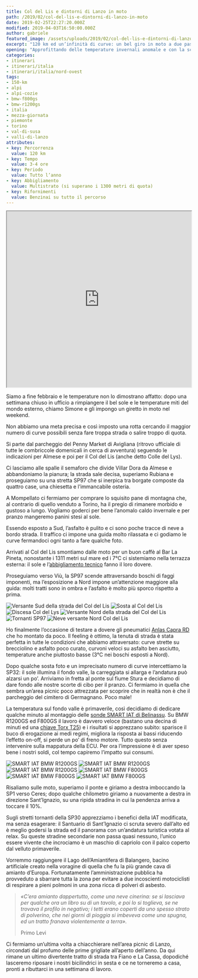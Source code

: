 ```yaml
---
title: Col del Lis e dintorni di Lanzo in moto
path: /2019/02/col-del-lis-e-dintorni-di-lanzo-in-moto
date: 2019-02-25T22:27:20.000Z
modified: 2019-04-03T16:50:00.000Z
author: gabriele
featured_image: /assets/uploads/2019/02/col-del-lis-e-dintorni-di-lanzo-in-moto/galleries/DSC5978_.jpg
excerpt: "120 km ed un’infinità di curve: un bel giro in moto a due passi da Torino!"
opening: "Approfittando delle temperature invernali anomale e con la scusa di testare l’equipaggiamento delle moto per il prossimo viaggio, abbiamo percorso un breve ma scenografico itinerario a due passi dal capoluogo piemontese."
categories:
- itinerari
- itinerari/italia
- itinerari/italia/nord-ovest
tags:
- 150-km
- alpi
- alpi-cozie
- bmw-f800gs
- bmw-r1200gs
- italia
- mezza-giornata
- piemonte
- torino
- val-di-susa
- valli-di-lanzo
attributes:
- key: Percorrenza
  value: 120 km
- key: Tempo
  value: 3-4 ore
- key: Periodo
  value: Tutto l’anno
- key: Abbigliamento
  value: Multistrato (si superano i 1300 metri di quota)
- key: Rifornimenti
  value: Benzinai su tutto il percorso
---
```

<iframe src="https://www.google.com/maps/d/u/1/embed?mid=1sCzlXPdP1Gm3EB4pa7Gz49aJ5wxgxNuw" width="100%" height="480"></iframe>

Siamo a fine febbraio e le temperature non lo dimostrano affatto: dopo una settimana chiuso in ufficio a rimpiangere il bel sole e le temperature miti del mondo esterno, chiamo Simone e gli impongo un giretto in moto nel weekend.

Non abbiamo una meta precisa e così imposto una rotta cercando il maggior numero di curve possibili senza fare troppa strada o salire troppo di quota.

Si parte dal parcheggio del Penny Market di Avigliana (ritrovo ufficiale di tutte le combriccole domenicali in cerca di avventura) seguendo le indicazioni per Almese e poi per il Col del Lis (anche detto Colle del Lys).

Ci lasciamo alle spalle il semaforo che divide Villar Dora da Almese e abbandoniamo la pianura; la strada sale decisa, superiamo Rubiana e proseguiamo su una stretta SP97 che si inerpica tra borgate composte da quattro case, una chiesetta e l’immancabile osteria.

A Mompellato ci fermiamo per comprare lo squisito pane di montagna che, al contrario di quello venduto a Torino, ha il pregio di rimanere morbido e gustoso a lungo. Vogliamo goderci per bene l’anomalo caldo invernale e per pranzo mangeremo panini stesi al sole.

Essendo esposto a Sud, l’asfalto è pulito e ci sono poche tracce di neve a bordo strada. Il traffico ci impone una guida molto rilassata e ci godiamo le curve fermandoci ogni tanto a fare qualche foto.

Arrivati al Col del Lis smontiamo dalle moto per un buon caffè al Bar La Pineta, nonostante i 1311 metri sul mare ed i 7°C ci sistemiamo nella terrazza esterna: il sole e l’[abbigliamento tecnico](https://amzn.to/2VkKwaV) fanno il loro dovere.

Proseguiamo verso Viù, la SP97 scende attraversando boschi di faggi imponenti, ma l’esposizione a Nord impone un’attenzione maggiore alla guida: molti tratti sono in ombra e l’asfalto è molto più sporco rispetto a prima.

![Versante Sud della strada del Col del Lis](/assets/uploads/2019/02/col-del-lis-e-dintorni-di-lanzo-in-moto/galleries/DSC5973.jpg "Versante Sud della strada del Col del Lis")
![Sosta al Col del Lis](/assets/uploads/2019/02/col-del-lis-e-dintorni-di-lanzo-in-moto/galleries/IMG_2789.jpg "Sosta al Col del Lis")
![Discesa Col del Lys](/assets/uploads/2019/02/col-del-lis-e-dintorni-di-lanzo-in-moto/galleries/DSC00511.jpg "Iniziamo la discesa in uno splendido faggeto")
![Versante Nord della strada del Col del Lis](/assets/uploads/2019/02/col-del-lis-e-dintorni-di-lanzo-in-moto/galleries/DSC5978_.jpg "Versante Nord della strada del Col del Lis")
![Tornanti SP97](/assets/uploads/2019/02/col-del-lis-e-dintorni-di-lanzo-in-moto/galleries/DSC5997_.jpg "Curve e tornanti non mancano!")
![Neve versante Nord Col del Lis](/assets/uploads/2019/02/col-del-lis-e-dintorni-di-lanzo-in-moto/galleries/DSC00513.jpg "Le zone in ombra del versante Nord sono ancora innevate")

Ho finalmente l’occasione di testare a dovere gli pneumatici [Anlas Capra RD](https://ebay.us/RSGtuD) che ho montato da poco. Il feeling è ottimo, la tenuta di strada è stata perfetta in tutte le condizioni che abbiamo attraversato: curve strette su brecciolino e asfalto poco curato, curvoni veloci su asfalto ben asciutto, temperature anche piuttosto basse (3°C nei boschi esposti a Nord).

Dopo qualche sosta foto e un imprecisato numero di curve intercettiamo la SP32: il sole illumina il fondo valle, la carreggiata si allarga e l’andatura può alzarsi un po’. Arriviamo in fretta al ponte sul fiume Stura e decidiamo di dare fondo alle nostre scorte di cibo per il pranzo. Ci fermiamo in quella che sembra un’area picnic poco attrezzata per scoprire che in realtà non è che il parcheggio del cimitero di Germagnano. Poco male!

La temperatura sul fondo valle è primaverile, così decidiamo di dedicare qualche minuto al montaggio delle [sonde SMART IAT di Belinassu](http://www.belinassu.it/396108585/product/3376082/centralina-smart-iat-per-bmw-motorrad-tutte?catid=1186692). Su BMW R1200GS ed F800GS il lavoro è davvero veloce (bastano una decina di minuti ed una [chiave Torx T25](https://amzn.to/2EmYJ0n)) e i risultati si apprezzano subito: sparisce il buco di erogazione ai medi regimi, migliora la risposta ai bassi riducendo l’effetto on-off, si perde un po’ di freno motore. Tutto questo senza intervenire sulla mappatura della ECU. Per ora l’impressione è di aver speso bene i nostri soldi, col tempo capiremo l’impatto sui consumi.

![SMART IAT BMW R1200GS](/assets/uploads/2019/02/col-del-lis-e-dintorni-di-lanzo-in-moto/galleries/52605311_1514076432067017_6282577293281853440_o.jpg "Per montare la IAT di Belinassu su R1200GS basta smontare la carena sinistra…")
![SMART IAT BMW R1200GS](/assets/uploads/2019/02/col-del-lis-e-dintorni-di-lanzo-in-moto/galleries/51616429_1514076425400351_9146450744541446144_o.jpg "…scollegare il connettore della IAT premendo la molla…")
![SMART IAT BMW R1200GS](/assets/uploads/2019/02/col-del-lis-e-dintorni-di-lanzo-in-moto/galleries/53055697_1514076792066981_4798746365452615680_o.jpg "…ed infine sfilare la IAT e sostituire con quella di belinassu.it")
![SMART IAT BMW F800GS](/assets/uploads/2019/02/col-del-lis-e-dintorni-di-lanzo-in-moto/galleries/53052549_1514076865400307_4895197857608368128_o.jpg "Per montare la IAT di Belinassu su F800GS basta svitare le 4 viti della plastica superiore…")
![SMART IAT BMW F800GS](/assets/uploads/2019/02/col-del-lis-e-dintorni-di-lanzo-in-moto/galleries/53072455_1514076885400305_4979451419305181184_o.jpg "…svitare le 2 viti sulla base del nottolino…")
![SMART IAT BMW F800GS](/assets/uploads/2019/02/col-del-lis-e-dintorni-di-lanzo-in-moto/galleries/52837084_1514076878733639_4595799235047194624_o.jpg "…sfilare il connettore premendo la molletta, estrarre la IAT e rimpiazzarla con la nuova SMART IAT!")

Risaliamo sulle moto, superiamo il ponte e giriamo a destra imboccando la SP1 verso Ceres; dopo qualche chilometro giriamo a nuovamente a destra in direzione Sant’Ignazio, su una ripida stradina in cui la pendenza arriva a toccare il 10%.

Sugli stretti tornanti della SP30 apprezziamo i benefici della IAT modificata, ma senza esagerare: il Santuario di Sant’Ignazio ci scruta severo dall’alto ed è meglio godersi la strada ed il panorama con un’andatura turistica votata al relax. Su queste stradine secondarie non passa quasi nessuno, l’unico essere vivente che incrociamo è un maschio di capriolo con il palco coperto dal velluto primaverile.

Vorremmo raggiungere il Lago dell’Amiantifera di Balangero, bacino artificiale creato nella voragine di quella che fu la più grande cava di amianto d’Europa. Fortunatamente l’amministrazione pubblica ha provveduto a sbarrare tutta la zona per evitare a due incoscienti motociclisti di respirare a pieni polmoni in una zona ricca di polveri di asbesto.

> *«C’era amianto dappertutto, come una neve cinerina: se si lasciava per qualche ora un libro su di un tavolo, e poi lo si toglieva, se ne trovava il profilo in negativo; i tetti erano coperti da uno spesso strato di polverino, che nei giorni di pioggia si imbeveva come una spugna, ed un tratto franava violentemente a terra».*
>
> Primo Levi

Ci fermiamo un’ultima volta a chiacchierare nell’area picnic di Lanzo, circondati dal profumo delle prime grigliate all’aperto dell’anno. Da qui rimane un ultimo divertente tratto di strada tra Fiano e La Cassa, dopodiché lasceremo riposare i nostri bicilindrici in sesta e ce ne torneremo a casa, pronti a ributtarci in una settimana di lavoro.
